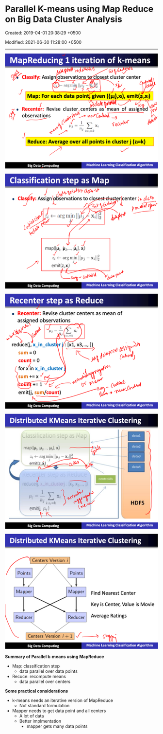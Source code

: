 # Parallel K-means using Map Reduce on Big Data Cluster Analysis

Created: 2019-04-01 20:38:29 +0500

Modified: 2021-06-30 11:28:00 +0500

---

![MapReducing 1 iteration of k-means CINYid S CM Classify: Assign observations cl est cluster center 2 arg min --- Map: For each data poin given emit(zi,xi) Recenter: Revise cluster centers as mean of assigned observations i:zi Reduce: Average over all points in cluster j (Zi=k) Big Data Computing Machine Learning Classification Algorithm ](media/Parallel-K-means-using-Map-Reduce-on-Big-Data-Cluster-Analysis-image1.png)

![Classification step as Map er center • Clas ify: Assign servations to clo arg min Zi 4--- arg min Il/lj --- Big Data Computing Machine Learning Classification Algorithm ](media/Parallel-K-means-using-Map-Reduce-on-Big-Data-Cluster-Analysis-image2.png)

![Recenter step as Reduce • Recenter: Revise cluster centers as mean of assiqned observations reduce(j, x_in_clust r • : [xl, x3,..., ] sum = O count = O for x in x in cluster sum coun 1 emit(j, sum/count) Big Data Computing Machine Learning Classification Algorithm ](media/Parallel-K-means-using-Map-Reduce-on-Big-Data-Cluster-Analysis-image3.png)

![Distributed KMeans Iterative Clustering iVic.p map(lp:, pa, x,) 4---- arg min --- x, emit(J. "j) Big Data Computing centroids datal data2 data3 data4 HDFS Machine Learning Classification Algorithm ](media/Parallel-K-means-using-Map-Reduce-on-Big-Data-Cluster-Analysis-image4.png)

![Distributed KMeans Iterative Clustering Centers Version i Points Mapper Reducer Points Mapper Reducer Centers Version i + I Big Data Computing Find Nearest Center Key is Center, Value is Movie Average Ratings Machine Learning Classification Algorithm ](media/Parallel-K-means-using-Map-Reduce-on-Big-Data-Cluster-Analysis-image5.png)



**Summary of Parallel k-means using MapReduce**
-   Map: classification step
    -   data parallel over data points
-   Recuce: recompute means
    -   data parallel over centers



**Some practical considerations**
-   k-means needs an iterative version of MapReduce
    -   Not standard formulation
-   Mapper needs to get data point and all centers
    -   A lot of data
    -   Better implmentation
        -   mapper gets many data points





